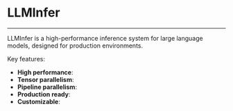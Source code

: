 # LLMInfer

---
LLMInfer is a high-performance inference system for large language models, designed for production environments.

Key features:

- **High performance**:
- **Tensor parallelism**:
- **Pipeline parallelism**:
- **Production ready**:
- **Customizable**:
